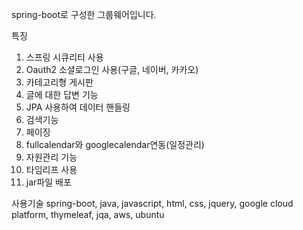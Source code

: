 spring-boot로 구성한 그룹웨어입니다.

특징
1. 스프링 시큐리티 사용
2. Oauth2 소셜로그인 사용(구글, 네이버, 카카오)
3. 카테고리형 게시판
4. 글에 대한 답변 기능
5. JPA 사용하여 데이터 핸들링
6. 검색기능
7. 페이징
8. fullcalendar와 googlecalendar연동(일정관리)
9. 자원관리 기능
10. 타임리프 사용
11. jar파일 배포

사용기술
spring-boot, java, javascript, html, css, jquery, google cloud platform, thymeleaf, jqa, aws, ubuntu
